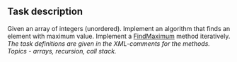 ## Task description ##

Given an array of integers (unordered). Implement an algorithm that finds an element with maximum value. Implement a [FindMaximum](FindMaximumTask/ArrayExtension.cs#L17) method iteratively. _The task definitions are given in the XML-comments for the methods._   
*Topics - arrays, recursion, call stack.*
